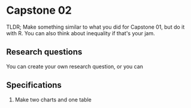 # Capstone 02 



TLDR; Make something similar to what you did for Capstone 01, but do it with R. You can also think about inequality if that's your jam. 



## Research questions

You can create your own research question, or you can 

## Specifications

1. Make two charts and one table
